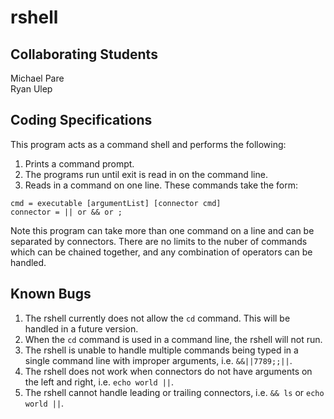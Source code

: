 # rshell

## Collaborating Students
Michael Pare  
Ryan Ulep

## Coding Specifications
This program acts as a command shell and performs the following:

1. Prints a command prompt.
2. The programs run until exit is read in on the command line.
3. Reads in a command on one line. These commands take the form:

```
cmd = executable [argumentList] [connector cmd]
connector = || or && or ;
```

Note this program can take more than one command on a line and can be separated by connectors. There are no limits to the nuber of commands which can be chained together, and any combination of operators can be handled. 

## Known Bugs
1. The rshell currently does not allow the `cd` command. This will be handled in a future version.
2. When the `cd` command is used in a command line, the rshell will not run.
3. The rshell is unable to handle multiple commands being typed in a single command line with improper arguments, i.e. `&&||7789;;||`.
4. The rshell does not work when connectors do not have arguments on the left and right, i.e. `echo world ||`.
5. The rshell cannot handle leading or trailing connectors, i.e. `&& ls` or `echo world ||`.